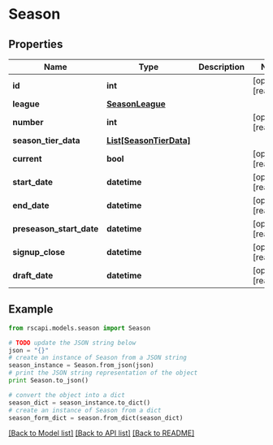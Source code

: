 # Season


## Properties
Name | Type | Description | Notes
------------ | ------------- | ------------- | -------------
**id** | **int** |  | [optional] [readonly] 
**league** | [**SeasonLeague**](SeasonLeague.md) |  | 
**number** | **int** |  | [optional] [readonly] 
**season_tier_data** | [**List[SeasonTierData]**](SeasonTierData.md) |  | 
**current** | **bool** |  | [optional] [readonly] 
**start_date** | **datetime** |  | [optional] [readonly] 
**end_date** | **datetime** |  | [optional] [readonly] 
**preseason_start_date** | **datetime** |  | [optional] [readonly] 
**signup_close** | **datetime** |  | [optional] [readonly] 
**draft_date** | **datetime** |  | [optional] [readonly] 

## Example

```python
from rscapi.models.season import Season

# TODO update the JSON string below
json = "{}"
# create an instance of Season from a JSON string
season_instance = Season.from_json(json)
# print the JSON string representation of the object
print Season.to_json()

# convert the object into a dict
season_dict = season_instance.to_dict()
# create an instance of Season from a dict
season_form_dict = season.from_dict(season_dict)
```
[[Back to Model list]](../README.md#documentation-for-models) [[Back to API list]](../README.md#documentation-for-api-endpoints) [[Back to README]](../README.md)


